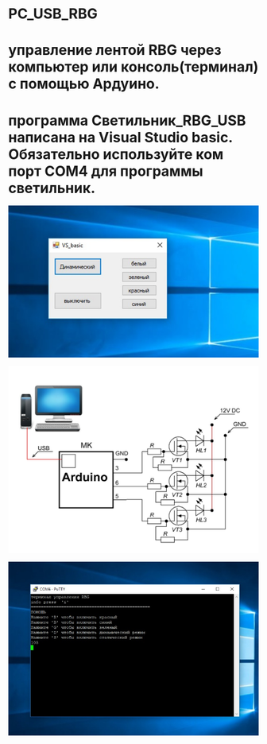 # PC_USB_RBG
управление лентой RBG через компьютер или консоль(терминал) c помощью Ардуино.
==============================================================================
программа Светильник_RBG_USB написана на Visual Studio basic.
Обязательно используйте ком порт COM4 для программы светильник.
==============================================================================

![alt text](https://github.com/VirtualDriveCod/PC_USB_RBG/blob/master/%D0%BF%D1%80%D0%BE%D0%B3%D0%B0.jpg?raw=true)

![alt text](https://github.com/VirtualDriveCod/PC_USB_RBG/blob/master/%D1%81%D1%85%D0%B5%D0%BC%D0%B0%20RBG.JPG?raw=true)

![alt text](https://github.com/VirtualDriveCod/PC_USB_RBG/blob/master/%D1%82%D0%B5%D1%80%D0%BC%D0%B8%D0%BD%D0%B0%D0%BB.jpg?raw=true)
